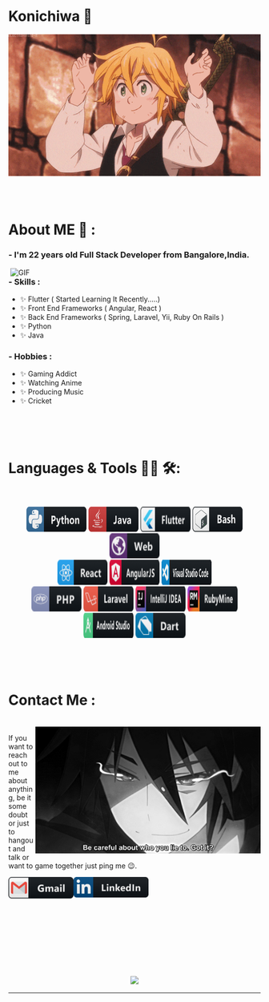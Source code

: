 # Konichiwa 👋

<div align="center">
<img hight="300" width="700" alt="GIF" align="center" src="https://github.com/Yogeshp0012/Yogeshp0012/blob/master/assets/208593.gif">
</div>

</br>
</br>
</br>

# About ME 💬 :

### - I'm 22 years old Full Stack Developer from Bangalore,India.

<img hight="400" width="500" alt="GIF" align="right" src="https://github.com/Yogeshp0012/Yogeshp0012/blob/master/assets/1936.gif">

### - Skills :

- ✨ Flutter ( Started Learning It Recently.....)
- ✨ Front End Frameworks ( Angular, React )
- ✨ Back End Frameworks ( Spring, Laravel, Yii, Ruby On Rails )
- ✨ Python
- ✨ Java

### - Hobbies :

- ✨ Gaming Addict
- ✨ Watching Anime
- ✨ Producing Music
- ✨ Cricket

</br>
</br>
</br>

# Languages & Tools 👨‍💻 🛠:

</br>

<p align="center">

<!-- For more icons please follow  https://github.com/MikeCodesDotNET/ColoredBadges -->
<img src="https://github.com/Yogeshp0012/Yogeshp0012/blob/master/assets/icons/python.png" alt="python" width="120" height="50">
<img src="https://github.com/Yogeshp0012/Yogeshp0012/blob/master/assets/icons/java.png" alt="java"  width="100" height="50">
<img src="https://github.com/Yogeshp0012/Yogeshp0012/blob/master/assets/icons/flutter.png" alt="AI" width="100" height="50">
<img src="https://github.com/Yogeshp0012/Yogeshp0012/blob/master/assets/icons/bash.png" alt="bash" width="100" height="50">
<img src="https://github.com/Yogeshp0012/Yogeshp0012/blob/master/assets/icons/web.png" alt="datascience" width="100" height="50">
</br>
<img src="https://github.com/Yogeshp0012/Yogeshp0012/blob/master/assets/icons/react.png" alt="google_cloud_platform" width="100" height="50">
<img src="https://github.com/Yogeshp0012/Yogeshp0012/blob/master/assets/icons/angular.png" alt="google_cloud_platform" width="100" height="50">
<img src="https://github.com/Yogeshp0012/Yogeshp0012/blob/master/assets/icons/visualstudio_code.png" alt="visualstudio_code" width="100" height="50">
</br>
<img src="https://github.com/Yogeshp0012/Yogeshp0012/blob/master/assets/icons/php.png" alt="pc" width="100" height="50">
<img src="https://github.com/Yogeshp0012/Yogeshp0012/blob/master/assets/icons/laravel.png" alt="edge" width="100" height="50">
<img src="https://github.com/Yogeshp0012/Yogeshp0012/blob/master/assets/icons/jetbrains_intellij.png" alt="playstation" width="100" height="50">
<img src="https://github.com/Yogeshp0012/Yogeshp0012/blob/master/assets/icons/jetbrains_rubymine.png" alt="playstation" width="100" height="50">
<img src="https://github.com/Yogeshp0012/Yogeshp0012/blob/master/assets/icons/android_studio.png" alt="playstation" width="100" height="50">
<img src="https://github.com/Yogeshp0012/Yogeshp0012/blob/master/assets/icons/dart.png" alt="playstation" width="100" height="50">
</p>
</br>
</br>
</br>

# Contact Me :

<p>
 </br>

<img hight="320" width="450" align="right" alt="GIF" src="https://github.com/Yogeshp0012/Yogeshp0012/blob/master/assets/93195.gif">

If you want to reach out to me about anything, be it some doubt or just to hangout and talk or want to game together just ping me 😉.

<a href="mailto:yogeshp0012@gmail.com">
 <img align="left" alt="Gmail" width="130" hight="100" src="https://github.com/Yogeshp0012/Yogeshp0012/blob/master/assets/icons/gmail.png" />
</a>
<a href="https://www.linkedin.com/in/p-yogesh-bb71a4196/">
  <img align="left" alt="Linkedin" width="150" hight="100" src="https://github.com/Yogeshp0012/Yogeshp0012/blob/master/assets/icons/linkedin.png" />
</br>
</br>
</br>
</a>
 </p>

</br>
</br>
</br>
</br>
</br>
</br>
</br>

<p align="center" >
  <a href="https://github.com/anuraghazra/github-readme-stats">
<img  src="https://github-readme-stats.vercel.app/api?username=Yogeshp0012&&show_icons=true&theme=radical"/>
  </a>
  </p>

---
